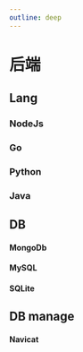 ```yaml
---
outline: deep
---
```

# 后端

## Lang
### NodeJs
### Go
### Python
### Java

## DB
#### MongoDb
#### MySQL
#### SQLite

## DB manage
#### Navicat
